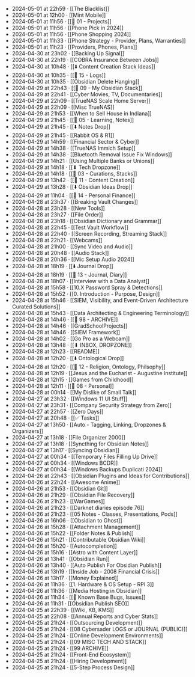 - 2024-05-01 at 22h59 · [[The Blacklist]]
- 2024-05-01 at 12h00 · [[Mint Mobile]]
- 2024-05-01 at 11h56 · [[📁 01 - Projects]]
- 2024-05-01 at 11h56 · [[Phone Pick in 2024]]
- 2024-05-01 at 11h56 · [[Phone Shopping 2024]]
- 2024-05-01 at 11h33 · [[Phone Strategy - Provider, Plans, Warranties]]
- 2024-05-01 at 11h23 · [[Providers, Phones, Plans]]
- 2024-04-30 at 23h02 · [[Backing Up Signal]]
- 2024-04-30 at 22h19 · [[COBRA Insurance Between Jobs]]
- 2024-04-30 at 10h48 · [[⬇️ Content Creation Stack Ideas]]
- 2024-04-30 at 10h35 · [[📁 15 - Logs]]
- 2024-04-30 at 10h35 · [[Obsidian Delete Hanging]]
- 2024-04-29 at 22h43 · [[📁 09 - My Obsidian Stack]]
- 2024-04-29 at 22h41 · [[Cyber Movies, TV, Documentaries]]
- 2024-04-29 at 22h09 · [[TrueNAS Scale Home Server]]
- 2024-04-29 at 22h09 · [[Misc TrueNAS]]
- 2024-04-29 at 21h53 · [[When to Sell House in Indiana]]
- 2024-04-29 at 21h45 · [[📁 05 - Learning, Notes]]
- 2024-04-29 at 21h45 · [[⬇️ Notes Drop]]
- 2024-04-29 at 21h45 · [[Rabbit OS & R1]]
- 2024-04-29 at 14h59 · [[Financial Sector & Cyber]]
- 2024-04-29 at 14h38 · [[TrueNAS Immich Setup]]
- 2024-04-29 at 14h38 · [[Bluetooth Removal Issue Fix Windows]]
- 2024-04-29 at 14h21 · [[Using Multiple Banks or Unions]]
- 2024-04-29 at 14h18 · [[⬇ Tech Dropzone]]
- 2024-04-29 at 14h18 · [[📁 03 - Curations, Stacks]]
- 2024-04-29 at 13h42 · [[📁 11 - Content Creation]]
- 2024-04-29 at 13h28 · [[⬇️ Obsidian Ideas Drop]]
- 2024-04-29 at 11h04 · [[📁 14 - Personal Finance]]
- 2024-04-28 at 23h37 · [[Breaking Vault Changes]]
- 2024-04-28 at 23h28 · [[New Tools]]
- 2024-04-28 at 23h27 · [[File Order]]
- 2024-04-28 at 23h18 · [[Obsidian Dictionary and Grammar]]
- 2024-04-28 at 22h45 · [[Test Vault Workflow]]
- 2024-04-28 at 22h40 · [[Screen Recording, Streaming Stack]]
- 2024-04-28 at 22h21 · [[Webcams]]
- 2024-04-28 at 21h00 · [[Sync Video and Audio]]
- 2024-04-28 at 20h48 · [[Audio Stack]]
- 2024-04-28 at 20h36 · [[Mic Setup Audio 2024]]
- 2024-04-28 at 18h19 · [[⬇️ Journal Drop]]
- 2024-04-28 at 18h19 · [[📁 13 - Journal, Diary]]
- 2024-04-28 at 18h07 · [[Interview with a Data Analyst]]
- 2024-04-28 at 15h58 · [[10.X Password Spray & Detections]]
- 2024-04-28 at 15h52 · [[0. Introduction - Purpose, Design]]
- 2024-04-28 at 15h46 · [[SIEM, Visibility, and Event-Driven Architecture Curated Solutions]]
- 2024-04-28 at 15h43 · [[Data Architecting & Engineering Terminology]]
- 2024-04-28 at 14h46 · [[📁 98 - ARCHIVE]]
- 2024-04-28 at 14h46 · [[GradSchoolProjects]]
- 2024-04-28 at 14h46 · [[SIEM Framework]]
- 2024-04-28 at 14h02 · [[Go Pro as a Webcam]]
- 2024-04-28 at 13h48 · [[⬇ INBOX, DROPZONE]]
- 2024-04-28 at 12h23 · [[README]]
- 2024-04-28 at 12h20 · [[⬇️ Ontological Drop]]
- 2024-04-28 at 12h20 · [[📁 12 - Religion, Ontology, Philsophy]]
- 2024-04-28 at 12h19 · [[Jesus and the Eucharist - Augustine Institute]]
- 2024-04-28 at 12h15 · [[Games from Childhood]]
- 2024-04-28 at 12h11 · [[📁 08 - Personal]]
- 2024-04-28 at 00h14 · [[My Dislike of Small Talk]]
- 2024-04-27 at 23h32 · [[Windows 11 UI Stuff]]
- 2024-04-27 at 23h31 · [[Company Security Strategy from Zero]]
- 2024-04-27 at 22h57 · [[Zero Days]]
- 2024-04-27 at 20h48 · [[✅ Tasks]]
- 2024-04-27 at 13h50 · [[Auto - Tagging, Linking, Dropzones & Organizers]]
- 2024-04-27 at 13h18 · [[File Organizer 2000]]
- 2024-04-27 at 13h18 · [[Syncthing for Obsidian Notes]]
- 2024-04-27 at 13h17 · [[Syncing Obsidian]]
- 2024-04-27 at 00h34 · [[Temporary Files Filling Up Drive]]
- 2024-04-27 at 00h34 · [[Windows BCDR]]
- 2024-04-27 at 00h34 · [[Windows Backups Duplicati 2024]]
- 2024-04-26 at 22h43 · [[Obsidian Plugins and Ideas for Contributions]]
- 2024-04-26 at 22h24 · [[Awesome Anime]]
- 2024-04-26 at 21h53 · [[Obsidian Git]]
- 2024-04-26 at 21h29 · [[Obsidian File Recovery]]
- 2024-04-26 at 21h23 · [[WarGames]]
- 2024-04-26 at 21h23 · [[Darknet diaries episode 76]]
- 2024-04-26 at 21h23 · [[05 Notes - Classes, Presentations, Pods]]
- 2024-04-26 at 16h06 · [[Obsidian to Ghost]]
- 2024-04-26 at 15h28 · [[Attachment Management]]
- 2024-04-26 at 15h22 · [[Folder Notes & Publish]]
- 2024-04-26 at 15h21 · [[Contributable Obsidian Wiki]]
- 2024-04-26 at 15h20 · [[Autocompletion]]
- 2024-04-26 at 15h16 · [[Astro with Content Layer]]
- 2024-04-26 at 13h41 · [[Obsidian Run]]
- 2024-04-26 at 13h40 · [[Auto Publish For Obsidian Publish]]
- 2024-04-26 at 13h19 · [[Inside Job - 2008 Financial Crisis]]
- 2024-04-26 at 13h17 · [[Money Explained]]
- 2024-04-26 at 11h36 · [[1. Hardware & OS Setup - RPI 3]]
- 2024-04-26 at 11h36 · [[Media Hosting in Obsidian]]
- 2024-04-26 at 11h34 · [[🐛 Known Base Bugs, Issues]]
- 2024-04-26 at 11h31 · [[Obsidian Publish SEO]]
- 2024-04-25 at 22h39 · [[Wiki, KB, KMS]]
- 2024-04-25 at 22h08 · [[Annual Reports and Cyber Stats]]
- 2024-04-25 at 21h24 · [[Outsourcing Development]]
- 2024-04-25 at 21h24 · [[08 Cybersader LOGS or JOURNAL (PUBLIC)]]
- 2024-04-25 at 21h24 · [[Online Development Environments]]
- 2024-04-25 at 21h24 · [[09 MISC TECH AND STACK]]
- 2024-04-25 at 21h24 · [[99 ARCHIVE]]
- 2024-04-25 at 21h24 · [[Front-End Ecosystem]]
- 2024-04-25 at 21h24 · [[Hiring Development]]
- 2024-04-25 at 21h24 · [[5-Step Process Design]]
